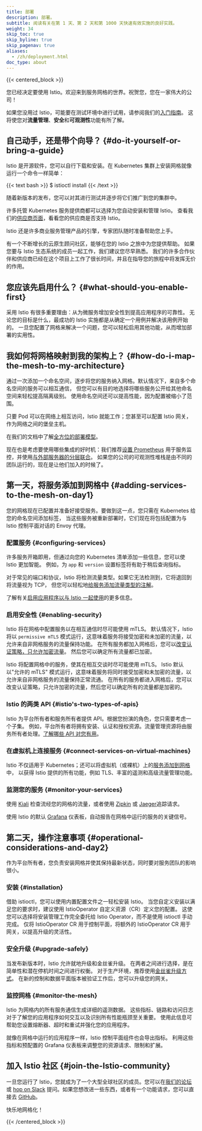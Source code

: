 ```yaml
---
title: 部署
description: 部署。
subtitle: 阅读有关在第 1 天、第 2 天和第 1000 天快速有效实施的良好实践。
weight: 34
skip_toc: true
skip_byline: true
skip_pagenav: true
aliases:
  - /zh/deployment.html
doc_type: about
---
```


{{< centered_block >}}

您已经决定要使用 Istio。欢迎来到服务网格的世界。祝贺您，您在一家伟大的公司！

如果您没用过 Istio，可能要在测试环境中进行试用，请参阅我们的[入门指南](/zh/docs/setup/getting-started/)。
这将使您对**流量管理**、**安全**和**可观测性**功能有所了解。

## 自己动手，还是带个向导？ {#do-it-yourself-or-bring-a-guide}

Istio 是开源软件，您可以自行下载和安装。在 Kubernetes 集群上安装网格就像运行一个命令一样简单：

{{< text bash >}}
$ istioctl install
{{< /text >}}

随着新版本的发布，您可以对其进行测试并逐步将它们推广到您的集群中。

许多托管 Kubernetes 服务提供商都可以选择为您自动安装和管理 Istio。
查看我们的[供应商页面](/zh/about/ecosystem/)，看看您的供应商是否支持 Istio。

Istio 还是许多商业服务管理产品的引擎，专家团队随时准备帮助您上手。

有一个不断增长的云原生顾问社区，能够在您的 Istio 之旅中为您提供帮助。
如果您要与 Istio 生态系统的成员一起工作，我们建议您尽早熟悉。
我们的许多合作伙伴和供应商已经在这个项目上工作了很长时间，并且在指导您的旅程中将发挥无价的作用。

## 您应该先启用什么？ {#what-should-you-enable-first}

采用 Istio 有很多重要理由：从为微服务增加安全性到提高应用程序的可靠性。
无论您的目标是什么，最成功的 Istio 实施都是从确定一个用例并解决该用例开始的。
一旦您配置了网格来解决一个问题，您可以轻松启用其他功能，从而增加部署的实用性。

## 我如何将网格映射到我的架构上？ {#how-do-i-map-the-mesh-to-my-architecture}

通过一次添加一个命名空间，逐步将您的服务纳入网格。默认情况下，来自多个命名空间的服务可以相互通信，
但您可以有目的地选择将哪些服务公开给其他命名空间来轻松提高隔离级别。
使用命名空间还可以提高性能，因为配置被缩小了范围。

只要 Pod 可以在网络上相互访问，Istio 就能工作；您甚至可以配置 Istio 网关，作为网络之间的堡垒主机。

在我们的文档中了解[全方位的部署模型](/zh/docs/ops/deployment/deployment-models/)。

现在也是考虑要使用哪些集成的好时机：我们推荐[设置 Prometheus](/zh/docs/ops/integrations/prometheus/#Configuration)
用于服务监控，并使用[与外部服务器的分层联合](/zh/docs/ops/best-practices/observability/)。
如果您的公司的可观测性堆栈是由不同的团队运行的，现在是让他们加入的时候了。

## 第一天，将服务添加到网格中 {#adding-services-to-the-mesh-on-day1}

您的网格现在已配置并准备好接受服务。要做到这一点，您只需在 Kubernetes 给您的命名空间添加标签，
当这些服务被重新部署时，它们现在将包括配置为与 Istio 控制平面对话的 Envoy 代理。

### 配置服务 {#configuring-services}

许多服务开箱即用，但通过向您的 Kubernetes 清单添加一些信息，您可以使 Istio 更加智能。
例如，为 `app` 和 `version` 设置标签将有助于稍后查询指标。

对于常见的端口和协议，Istio 将检测流量类型。如果它无法检测到，它将退回到将流量视为 TCP，
但您可以轻松地[给服务添加流量类型的注解](/zh/docs/ops/configuration/traffic-management/protocol-selection/)。

了解有关[启用应用程序以与 Istio 一起使用](/zh/docs/ops/deployment/requirements/)的更多信息。

### 启用安全性 {#enabling-security}

Istio 将在网格中配置服务以在相互通信时尽可能使用 mTLS。
默认情况下，Istio 将以 `permissive mTLS` 模式运行，这意味着服务将接受加密和未加密的流量，以允许来自非网格服务的流量保持功能。
在所有服务都加入网格后，您可以[改变认证策略，只允许加密流量](/zh/docs/tasks/security/authentication/mtls-migration/)。
然后您可以确定所有流量都已加密。

Istio 将配置网格中的服务，使其在相互交谈时尽可能使用 mTLS。
Istio 默认以"允许的 mTLS" 模式运行，这意味着服务将同时接受加密和未加密的流量，以允许来自非网格服务的流量保持正常流通。
在所有的服务都进入网格后，您可以改变认证策略，只允许加密的流量，然后您可以确定所有的流量都是加密的。

### Istio 的两类 API {#istio's-two-types-of-apis}

Istio 为平台所有者和服务所有者提供 API。根据您扮演的角色，您只需要考虑一个子集。
例如，平台所有者将拥有安装、认证和授权资源。流量管理资源将由服务所有者处理。[了解哪些 API 对您有用](/zh/docs/reference/config/)。

### 在虚拟机上连接服务 {#connect-services-on-virtual-machines}

Istio 不仅适用于 Kubernetes；还可以将虚拟机（或裸机）上的[服务添加到网格](/zh/docs/setup/install/virtual-machine/)中，
以获得 Istio 提供的所有功能，例如 TLS、丰富的遥测和高级流量管理功能。

### 监测您的服务 {#monitor-your-services}

使用 [Kiali](/zh/docs/ops/integrations/kiali/) 检查流经您的网格的流量，或者使用 [Zipkin](/zh/docs/tasks/observability/distributed-tracing/zipkin/)
或 [Jaeger](/zh/docs/tasks/observability/distributed-tracing/jaeger/)追踪请求。

使用 Istio 的默认 [Grafana](/zh/docs/ops/integrations/grafana/) 仪表板，自动报告在网格中运行的服务的关键信号。

## 第二天，操作注意事项 {#operational-considerations-and-day2}

作为平台所有者，您负责安装网格并使其保持最新状态，同时要对服务团队的影响很小。

### 安装 {#installation}

借助 istioctl，您可以使用内置配置文件之一轻松安装 Istio。
当您自定义安装以满足您的要求时，建议使用 IstioOperator 自定义资源（CR）定义您的配置。
这使您可以选择将安装管理工作完全委托给 Istio Operator，而不是使用 istioctl 手动完成。
仅将 IstioOperator CR 用于控制平面，将额外的 IstioOperator CR 用于网关，以提高升级的灵活性。

### 安全升级 {#upgrade-safely}

当发布新版本时，Istio 允许就地升级和金丝雀升级。
在两者之间进行选择，是在简单性和潜在停机时间之间进行权衡。
对于生产环境，推荐使用[金丝雀升级方式](/zh/docs/setup/upgrade/canary/)。
在新的控制和数据平面版本被验证工作后，您可以升级您的网关。

### 监控网格 {#monitor-the-mesh}

Istio 为网格内的所有服务通信生成详细的遥测数据。
这些指标、链路和访问日志对于了解您的应用程序如何交互以及识别所有性能瓶颈至关重要。
使用此信息可帮助您设置熔断器、超时和重试并强化您的应用程序。

就像在网格中运行的应用程序一样，Istio 控制平面组件也会导出指标。
利用这些指标和预配置的 Grafana 仪表板来调整您的资源请求、限制和扩展。

## 加入 Istio 社区 {#join-the-Istio-community}

一旦您运行了 Istio，您就成为了一个大型全球社区的成员。您可以在[我们的论坛](https://discuss.istio.io/)或
[hop on Slack](https://slack.istio.io/) 提问。如果您想改进一些东西，或者有一个功能请求，您可以直接去
[GitHub](https://github.com/istio/istio)。

快乐地网格化！

{{< /centered_block >}}

